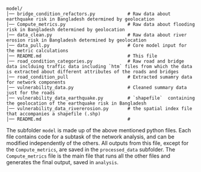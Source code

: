 ```
model/
│── bridge_condition_refactors.py            # Raw data about earthquake risk in Bangladesh determined by geolocation
│── Compute_metrics.py                       # Raw data about flooding risk in Bangladesh determined by geolocation
│── data_clean.py                            # Raw data about river erosion risk in Bangladesh determined by geolocation
│── data_pull.py                             # Core model input for the metric calculations
│── README.md                                # This file
│── road_condition_categories.py             # Raw road and bridge data inclduing traffic data including `htm` files from which the data is extracted about different attributes of the roads and bridges
│── road_condition_pull                      # Extracted sumamry data for network components
│── vulnerability_data.py                    # Cleaned summary data just for the roads
│── vulnerability_data_earthquake.py         # `shapefile`  containing the geolocation of the earthquake risk in Bangladesh
│── vulnerability_data_rivererosion.py       # the spatial index file that accompanies a shapefile (.shp)
│── README.md                                # 
```
The subfolder `model` is made up of the above mentioned python files. Each file contains code for a subtask of the network analysis, and can be modified independently of the others. 
All outputs from this file, except for the `Compute_metrics`, are saved in the `processed_data` subfolder. The `Compute_metrics` file is the main file that runs all the other files and generates the final output, saved in `analysis`.
